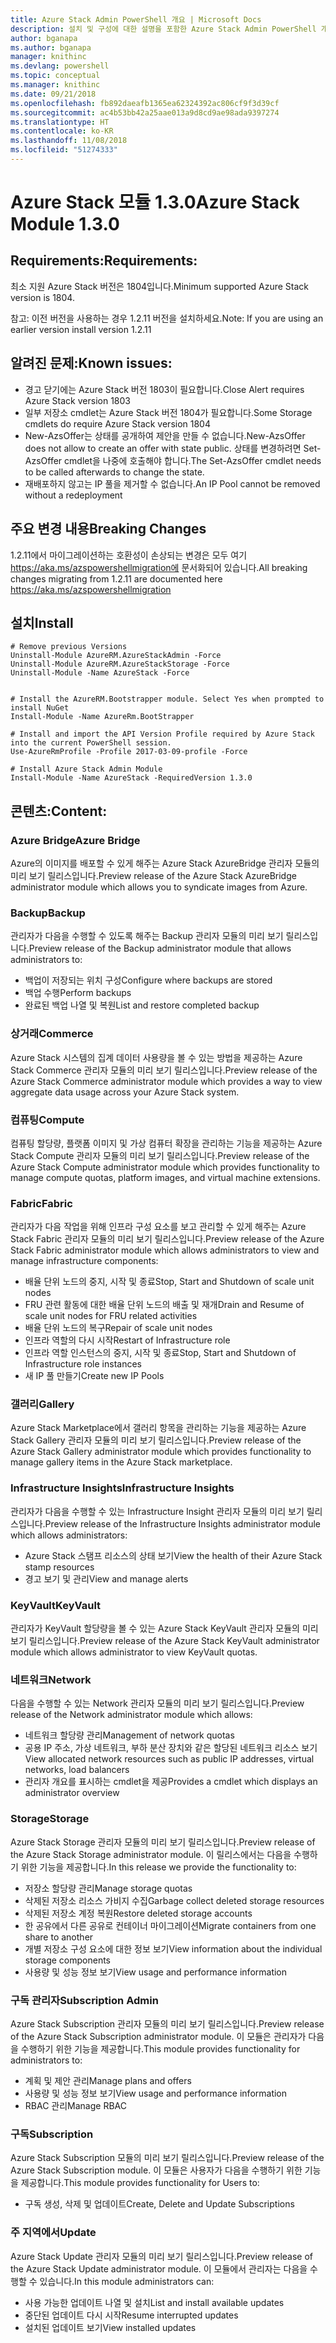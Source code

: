 ```yaml
---
title: Azure Stack Admin PowerShell 개요 | Microsoft Docs
description: 설치 및 구성에 대한 설명을 포함한 Azure Stack Admin PowerShell 개요입니다.
author: bganapa
ms.author: bganapa
manager: knithinc
ms.devlang: powershell
ms.topic: conceptual
ms.manager: knithinc
ms.date: 09/21/2018
ms.openlocfilehash: fb892daeafb1365ea62324392ac806cf9f3d39cf
ms.sourcegitcommit: ac4b53bb42a25aae013a9d8cd9ae98ada9397274
ms.translationtype: HT
ms.contentlocale: ko-KR
ms.lasthandoff: 11/08/2018
ms.locfileid: "51274333"
---
```

# <a name="azure-stack-module-130"></a><span data-ttu-id="f6a55-103">Azure Stack 모듈 1.3.0</span><span class="sxs-lookup"><span data-stu-id="f6a55-103">Azure Stack Module 1.3.0</span></span>

## <a name="requirements"></a><span data-ttu-id="f6a55-104">Requirements:</span><span class="sxs-lookup"><span data-stu-id="f6a55-104">Requirements:</span></span>
<span data-ttu-id="f6a55-105">최소 지원 Azure Stack 버전은 1804입니다.</span><span class="sxs-lookup"><span data-stu-id="f6a55-105">Minimum supported Azure Stack version is 1804.</span></span>

<span data-ttu-id="f6a55-106">참고: 이전 버전을 사용하는 경우 1.2.11 버전을 설치하세요.</span><span class="sxs-lookup"><span data-stu-id="f6a55-106">Note: If you are using an earlier version install version 1.2.11</span></span>

## <a name="known-issues"></a><span data-ttu-id="f6a55-107">알려진 문제:</span><span class="sxs-lookup"><span data-stu-id="f6a55-107">Known issues:</span></span>

- <span data-ttu-id="f6a55-108">경고 닫기에는 Azure Stack 버전 1803이 필요합니다.</span><span class="sxs-lookup"><span data-stu-id="f6a55-108">Close Alert requires Azure Stack version 1803</span></span>
- <span data-ttu-id="f6a55-109">일부 저장소 cmdlet는 Azure Stack 버전 1804가 필요합니다.</span><span class="sxs-lookup"><span data-stu-id="f6a55-109">Some Storage cmdlets do require Azure Stack version 1804</span></span>
- <span data-ttu-id="f6a55-110">New-AzsOffer는 상태를 공개하여 제안을 만들 수 없습니다.</span><span class="sxs-lookup"><span data-stu-id="f6a55-110">New-AzsOffer does not allow to create an offer with state public.</span></span> <span data-ttu-id="f6a55-111">상태를 변경하려면 Set-AzsOffer cmdlet을 나중에 호출해야 합니다.</span><span class="sxs-lookup"><span data-stu-id="f6a55-111">The Set-AzsOffer cmdlet needs to be called afterwards to change the state.</span></span>
- <span data-ttu-id="f6a55-112">재배포하지 않고는 IP 풀을 제거할 수 없습니다.</span><span class="sxs-lookup"><span data-stu-id="f6a55-112">An IP Pool cannot be removed without a redeployment</span></span>

## <a name="breaking-changes"></a><span data-ttu-id="f6a55-113">주요 변경 내용</span><span class="sxs-lookup"><span data-stu-id="f6a55-113">Breaking Changes</span></span>
<span data-ttu-id="f6a55-114">1.2.11에서 마이그레이션하는 호환성이 손상되는 변경은 모두 여기 https://aka.ms/azspowershellmigration에 문서화되어 있습니다.</span><span class="sxs-lookup"><span data-stu-id="f6a55-114">All breaking changes migrating from 1.2.11 are documented here https://aka.ms/azspowershellmigration</span></span>

## <a name="install"></a><span data-ttu-id="f6a55-115">설치</span><span class="sxs-lookup"><span data-stu-id="f6a55-115">Install</span></span>
```
# Remove previous Versions
Uninstall-Module AzureRM.AzureStackAdmin -Force
Uninstall-Module AzureRM.AzureStackStorage -Force
Uninstall-Module -Name AzureStack -Force 


# Install the AzureRM.Bootstrapper module. Select Yes when prompted to install NuGet
Install-Module -Name AzureRm.BootStrapper

# Install and import the API Version Profile required by Azure Stack into the current PowerShell session.
Use-AzureRmProfile -Profile 2017-03-09-profile -Force

# Install Azure Stack Admin Module
Install-Module -Name AzureStack -RequiredVersion 1.3.0
```
## <a name="content"></a><span data-ttu-id="f6a55-116">콘텐츠:</span><span class="sxs-lookup"><span data-stu-id="f6a55-116">Content:</span></span>
### <a name="azure-bridge"></a><span data-ttu-id="f6a55-117">Azure Bridge</span><span class="sxs-lookup"><span data-stu-id="f6a55-117">Azure Bridge</span></span>
<span data-ttu-id="f6a55-118">Azure의 이미지를 배포할 수 있게 해주는 Azure Stack AzureBridge 관리자 모듈의 미리 보기 릴리스입니다.</span><span class="sxs-lookup"><span data-stu-id="f6a55-118">Preview release of the Azure Stack AzureBridge administrator module which allows you to syndicate images from Azure.</span></span>

### <a name="backup"></a><span data-ttu-id="f6a55-119">Backup</span><span class="sxs-lookup"><span data-stu-id="f6a55-119">Backup</span></span>
<span data-ttu-id="f6a55-120">관리자가 다음을 수행할 수 있도록 해주는 Backup 관리자 모듈의 미리 보기 릴리스입니다.</span><span class="sxs-lookup"><span data-stu-id="f6a55-120">Preview release of the Backup administrator module that allows administrators to:</span></span>
- <span data-ttu-id="f6a55-121">백업이 저장되는 위치 구성</span><span class="sxs-lookup"><span data-stu-id="f6a55-121">Configure where backups are stored</span></span>
- <span data-ttu-id="f6a55-122">백업 수행</span><span class="sxs-lookup"><span data-stu-id="f6a55-122">Perform backups</span></span>
- <span data-ttu-id="f6a55-123">완료된 백업 나열 및 복원</span><span class="sxs-lookup"><span data-stu-id="f6a55-123">List and restore completed backup</span></span>

### <a name="commerce"></a><span data-ttu-id="f6a55-124">상거래</span><span class="sxs-lookup"><span data-stu-id="f6a55-124">Commerce</span></span>
<span data-ttu-id="f6a55-125">Azure Stack 시스템의 집계 데이터 사용량을 볼 수 있는 방법을 제공하는 Azure Stack Commerce 관리자 모듈의 미리 보기 릴리스입니다.</span><span class="sxs-lookup"><span data-stu-id="f6a55-125">Preview release of the Azure Stack Commerce administrator module which provides a way to view aggregate data usage across your Azure Stack system.</span></span>

### <a name="compute"></a><span data-ttu-id="f6a55-126">컴퓨팅</span><span class="sxs-lookup"><span data-stu-id="f6a55-126">Compute</span></span>
<span data-ttu-id="f6a55-127">컴퓨팅 할당량, 플랫폼 이미지 및 가상 컴퓨터 확장을 관리하는 기능을 제공하는 Azure Stack Compute 관리자 모듈의 미리 보기 릴리스입니다.</span><span class="sxs-lookup"><span data-stu-id="f6a55-127">Preview release of the Azure Stack Compute administrator module which provides functionality to manage compute quotas, platform images, and virtual machine extensions.</span></span>

### <a name="fabric"></a><span data-ttu-id="f6a55-128">Fabric</span><span class="sxs-lookup"><span data-stu-id="f6a55-128">Fabric</span></span>
<span data-ttu-id="f6a55-129">관리자가 다음 작업을 위해 인프라 구성 요소를 보고 관리할 수 있게 해주는 Azure Stack Fabric 관리자 모듈의 미리 보기 릴리스입니다.</span><span class="sxs-lookup"><span data-stu-id="f6a55-129">Preview release of the Azure Stack Fabric administrator module which allows administrators to view and manage infrastructure components:</span></span>
- <span data-ttu-id="f6a55-130">배율 단위 노드의 중지, 시작 및 종료</span><span class="sxs-lookup"><span data-stu-id="f6a55-130">Stop, Start and Shutdown of scale unit nodes</span></span>
- <span data-ttu-id="f6a55-131">FRU 관련 활동에 대한 배율 단위 노드의 배출 및 재개</span><span class="sxs-lookup"><span data-stu-id="f6a55-131">Drain and Resume of scale unit nodes for FRU related activities</span></span>
- <span data-ttu-id="f6a55-132">배율 단위 노드의 복구</span><span class="sxs-lookup"><span data-stu-id="f6a55-132">Repair of scale unit nodes</span></span>
- <span data-ttu-id="f6a55-133">인프라 역할의 다시 시작</span><span class="sxs-lookup"><span data-stu-id="f6a55-133">Restart of Infrastructure role</span></span>
- <span data-ttu-id="f6a55-134">인프라 역할 인스턴스의 중지, 시작 및 종료</span><span class="sxs-lookup"><span data-stu-id="f6a55-134">Stop, Start and Shutdown of Infrastructure role instances</span></span>
- <span data-ttu-id="f6a55-135">새 IP 풀 만들기</span><span class="sxs-lookup"><span data-stu-id="f6a55-135">Create new IP Pools</span></span>


### <a name="gallery"></a><span data-ttu-id="f6a55-136">갤러리</span><span class="sxs-lookup"><span data-stu-id="f6a55-136">Gallery</span></span>
<span data-ttu-id="f6a55-137">Azure Stack Marketplace에서 갤러리 항목을 관리하는 기능을 제공하는 Azure Stack Gallery 관리자 모듈의 미리 보기 릴리스입니다.</span><span class="sxs-lookup"><span data-stu-id="f6a55-137">Preview release of the Azure Stack Gallery administrator module which provides functionality to manage gallery items in the Azure Stack marketplace.</span></span>

### <a name="infrastructure-insights"></a><span data-ttu-id="f6a55-138">Infrastructure Insights</span><span class="sxs-lookup"><span data-stu-id="f6a55-138">Infrastructure Insights</span></span>
<span data-ttu-id="f6a55-139">관리자가 다음을 수행할 수 있는 Infrastructure Insight 관리자 모듈의 미리 보기 릴리스입니다.</span><span class="sxs-lookup"><span data-stu-id="f6a55-139">Preview release of the Infrastructure Insights administrator module which allows administrators:</span></span>
- <span data-ttu-id="f6a55-140">Azure Stack 스탬프 리소스의 상태 보기</span><span class="sxs-lookup"><span data-stu-id="f6a55-140">View the health of their Azure Stack stamp resources</span></span>
- <span data-ttu-id="f6a55-141">경고 보기 및 관리</span><span class="sxs-lookup"><span data-stu-id="f6a55-141">View and manage alerts</span></span>

### <a name="keyvault"></a><span data-ttu-id="f6a55-142">KeyVault</span><span class="sxs-lookup"><span data-stu-id="f6a55-142">KeyVault</span></span>
<span data-ttu-id="f6a55-143">관리자가 KeyVault 할당량을 볼 수 있는 Azure Stack KeyVault 관리자 모듈의 미리 보기 릴리스입니다.</span><span class="sxs-lookup"><span data-stu-id="f6a55-143">Preview release of the Azure Stack KeyVault administrator module which allows administrator to view KeyVault quotas.</span></span>

### <a name="network"></a><span data-ttu-id="f6a55-144">네트워크</span><span class="sxs-lookup"><span data-stu-id="f6a55-144">Network</span></span>
<span data-ttu-id="f6a55-145">다음을 수행할 수 있는 Network 관리자 모듈의 미리 보기 릴리스입니다.</span><span class="sxs-lookup"><span data-stu-id="f6a55-145">Preview release of the Network administrator module which allows:</span></span>
- <span data-ttu-id="f6a55-146">네트워크 할당량 관리</span><span class="sxs-lookup"><span data-stu-id="f6a55-146">Management of network quotas</span></span>
- <span data-ttu-id="f6a55-147">공용 IP 주소, 가상 네트워크, 부하 분산 장치와 같은 할당된 네트워크 리소스 보기</span><span class="sxs-lookup"><span data-stu-id="f6a55-147">View allocated network resources such as public IP addresses, virtual networks, load balancers</span></span>
- <span data-ttu-id="f6a55-148">관리자 개요를 표시하는 cmdlet을 제공</span><span class="sxs-lookup"><span data-stu-id="f6a55-148">Provides a cmdlet which displays an administrator overview</span></span>

### <a name="storage"></a><span data-ttu-id="f6a55-149">Storage</span><span class="sxs-lookup"><span data-stu-id="f6a55-149">Storage</span></span>
<span data-ttu-id="f6a55-150">Azure Stack Storage 관리자 모듈의 미리 보기 릴리스입니다.</span><span class="sxs-lookup"><span data-stu-id="f6a55-150">Preview release of the Azure Stack Storage administrator module.</span></span>  <span data-ttu-id="f6a55-151">이 릴리스에서는 다음을 수행하기 위한 기능을 제공합니다.</span><span class="sxs-lookup"><span data-stu-id="f6a55-151">In this release we provide the functionality to:</span></span>
- <span data-ttu-id="f6a55-152">저장소 할당량 관리</span><span class="sxs-lookup"><span data-stu-id="f6a55-152">Manage storage quotas</span></span>
- <span data-ttu-id="f6a55-153">삭제된 저장소 리소스 가비지 수집</span><span class="sxs-lookup"><span data-stu-id="f6a55-153">Garbage collect deleted storage resources</span></span>
- <span data-ttu-id="f6a55-154">삭제된 저장소 계정 복원</span><span class="sxs-lookup"><span data-stu-id="f6a55-154">Restore deleted storage accounts</span></span>
- <span data-ttu-id="f6a55-155">한 공유에서 다른 공유로 컨테이너 마이그레이션</span><span class="sxs-lookup"><span data-stu-id="f6a55-155">Migrate containers from one share to another</span></span>
- <span data-ttu-id="f6a55-156">개별 저장소 구성 요소에 대한 정보 보기</span><span class="sxs-lookup"><span data-stu-id="f6a55-156">View information about the individual storage components</span></span>
- <span data-ttu-id="f6a55-157">사용량 및 성능 정보 보기</span><span class="sxs-lookup"><span data-stu-id="f6a55-157">View usage and performance information</span></span>

### <a name="subscription-admin"></a><span data-ttu-id="f6a55-158">구독 관리자</span><span class="sxs-lookup"><span data-stu-id="f6a55-158">Subscription Admin</span></span>
<span data-ttu-id="f6a55-159">Azure Stack Subscription 관리자 모듈의 미리 보기 릴리스입니다.</span><span class="sxs-lookup"><span data-stu-id="f6a55-159">Preview release of the Azure Stack Subscription administrator module.</span></span>  <span data-ttu-id="f6a55-160">이 모듈은 관리자가 다음을 수행하기 위한 기능을 제공합니다.</span><span class="sxs-lookup"><span data-stu-id="f6a55-160">This module provides functionality for administrators to:</span></span>
- <span data-ttu-id="f6a55-161">계획 및 제안 관리</span><span class="sxs-lookup"><span data-stu-id="f6a55-161">Manage plans and offers</span></span>
- <span data-ttu-id="f6a55-162">사용량 및 성능 정보 보기</span><span class="sxs-lookup"><span data-stu-id="f6a55-162">View usage and performance information</span></span>
- <span data-ttu-id="f6a55-163">RBAC 관리</span><span class="sxs-lookup"><span data-stu-id="f6a55-163">Manage RBAC</span></span>

### <a name="subscription"></a><span data-ttu-id="f6a55-164">구독</span><span class="sxs-lookup"><span data-stu-id="f6a55-164">Subscription</span></span>
<span data-ttu-id="f6a55-165">Azure Stack Subscription 모듈의 미리 보기 릴리스입니다.</span><span class="sxs-lookup"><span data-stu-id="f6a55-165">Preview release of the Azure Stack Subscription module.</span></span>  <span data-ttu-id="f6a55-166">이 모듈은 사용자가 다음을 수행하기 위한 기능을 제공합니다.</span><span class="sxs-lookup"><span data-stu-id="f6a55-166">This module provides functionality for Users to:</span></span>
- <span data-ttu-id="f6a55-167">구독 생성, 삭제 및 업데이트</span><span class="sxs-lookup"><span data-stu-id="f6a55-167">Create, Delete and Update Subscriptions</span></span>

### <a name="update"></a><span data-ttu-id="f6a55-168">주 지역에서</span><span class="sxs-lookup"><span data-stu-id="f6a55-168">Update</span></span>
<span data-ttu-id="f6a55-169">Azure Stack Update 관리자 모듈의 미리 보기 릴리스입니다.</span><span class="sxs-lookup"><span data-stu-id="f6a55-169">Preview release of the Azure Stack Update administrator module.</span></span>  <span data-ttu-id="f6a55-170">이 모듈에서 관리자는 다음을 수행할 수 있습니다.</span><span class="sxs-lookup"><span data-stu-id="f6a55-170">In this module administrators can:</span></span>
- <span data-ttu-id="f6a55-171">사용 가능한 업데이트 나열 및 설치</span><span class="sxs-lookup"><span data-stu-id="f6a55-171">List and install available updates</span></span>
- <span data-ttu-id="f6a55-172">중단된 업데이트 다시 시작</span><span class="sxs-lookup"><span data-stu-id="f6a55-172">Resume interrupted updates</span></span>
- <span data-ttu-id="f6a55-173">설치된 업데이트 보기</span><span class="sxs-lookup"><span data-stu-id="f6a55-173">View installed updates</span></span>
